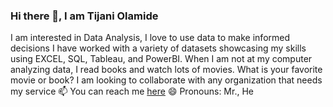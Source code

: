 ### Hi there 👋, I am Tijani Olamide 
I am interested in Data Analysis, I love to use data to make informed decisions
I have worked with a variety of datasets showcasing my skills using EXCEL, SQL, Tableau, and PowerBI.
When I am not at my computer analyzing data, I read books and watch lots of movies. What is your favorite movie or book?
I am looking to collaborate with any organization that needs my service
📫 You can reach me [here](https://www.linkedin.com/in/olamide-tijani)
😄 Pronouns: Mr., He
<!--
**Teejay944/Teejay944** is a ✨ _special_ ✨ repository because its `README.md` (this file) appears on your GitHub profile.

Here are some ideas to get you started:

- 🔭 I’m currently working on ...
- 
- 👯 I am looking 
-: ...
- ⚡ Fun fact: ...
-->
